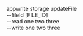 appwrite storage updateFile \
        --fileId [FILE_ID] \
        --read one two three \
        --write one two three
